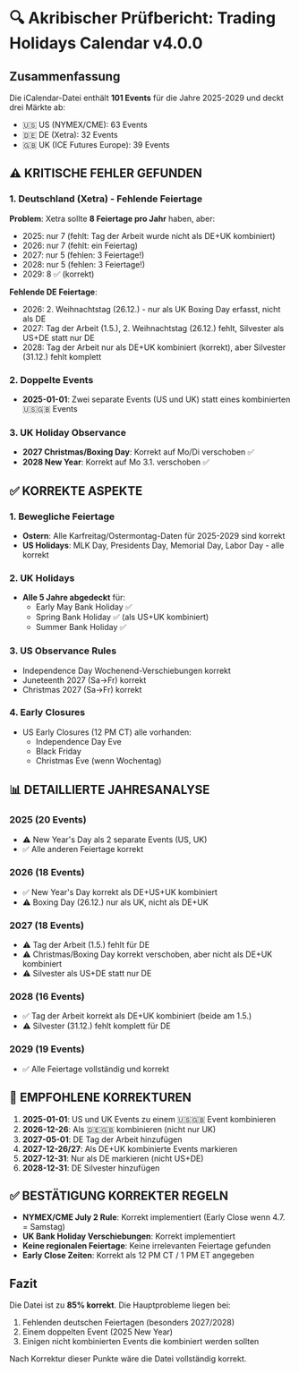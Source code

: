 # 🔍 Akribischer Prüfbericht: Trading Holidays Calendar v4.0.0

## Zusammenfassung

Die iCalendar-Datei enthält **101 Events** für die Jahre 2025-2029 und deckt drei Märkte ab:
- 🇺🇸 US (NYMEX/CME): 63 Events
- 🇩🇪 DE (Xetra): 32 Events  
- 🇬🇧 UK (ICE Futures Europe): 39 Events

## ⚠️ KRITISCHE FEHLER GEFUNDEN

### 1. Deutschland (Xetra) - Fehlende Feiertage

**Problem**: Xetra sollte **8 Feiertage pro Jahr** haben, aber:
- 2025: nur 7 (fehlt: Tag der Arbeit wurde nicht als DE+UK kombiniert)
- 2026: nur 7 (fehlt: ein Feiertag)
- 2027: nur 5 (fehlen: 3 Feiertage!)
- 2028: nur 5 (fehlen: 3 Feiertage!)
- 2029: 8 ✅ (korrekt)

**Fehlende DE Feiertage**:
- 2026: 2. Weihnachtstag (26.12.) - nur als UK Boxing Day erfasst, nicht als DE
- 2027: Tag der Arbeit (1.5.), 2. Weihnachtstag (26.12.) fehlt, Silvester als US+DE statt nur DE
- 2028: Tag der Arbeit nur als DE+UK kombiniert (korrekt), aber Silvester (31.12.) fehlt komplett

### 2. Doppelte Events

- **2025-01-01**: Zwei separate Events (US und UK) statt eines kombinierten 🇺🇸🇬🇧 Events

### 3. UK Holiday Observance

- **2027 Christmas/Boxing Day**: Korrekt auf Mo/Di verschoben ✅
- **2028 New Year**: Korrekt auf Mo 3.1. verschoben ✅

## ✅ KORREKTE ASPEKTE

### 1. Bewegliche Feiertage
- **Ostern**: Alle Karfreitag/Ostermontag-Daten für 2025-2029 sind korrekt
- **US Holidays**: MLK Day, Presidents Day, Memorial Day, Labor Day - alle korrekt

### 2. UK Holidays
- **Alle 5 Jahre abgedeckt** für:
  - Early May Bank Holiday ✅
  - Spring Bank Holiday ✅ (als US+UK kombiniert)
  - Summer Bank Holiday ✅

### 3. US Observance Rules
- Independence Day Wochenend-Verschiebungen korrekt
- Juneteenth 2027 (Sa→Fr) korrekt
- Christmas 2027 (Sa→Fr) korrekt

### 4. Early Closures
- US Early Closures (12 PM CT) alle vorhanden:
  - Independence Day Eve
  - Black Friday
  - Christmas Eve (wenn Wochentag)

## 📊 DETAILLIERTE JAHRESANALYSE

### 2025 (20 Events)
- ⚠️ New Year's Day als 2 separate Events (US, UK)
- ✅ Alle anderen Feiertage korrekt

### 2026 (18 Events)
- ✅ New Year's Day korrekt als DE+US+UK kombiniert
- ⚠️ Boxing Day (26.12.) nur als UK, nicht als DE+UK

### 2027 (18 Events)
- ⚠️ Tag der Arbeit (1.5.) fehlt für DE
- ⚠️ Christmas/Boxing Day korrekt verschoben, aber nicht als DE+UK kombiniert
- ⚠️ Silvester als US+DE statt nur DE

### 2028 (16 Events)
- ✅ Tag der Arbeit korrekt als DE+UK kombiniert (beide am 1.5.)
- ⚠️ Silvester (31.12.) fehlt komplett für DE

### 2029 (19 Events)
- ✅ Alle Feiertage vollständig und korrekt

## 🔧 EMPFOHLENE KORREKTUREN

1. **2025-01-01**: US und UK Events zu einem 🇺🇸🇬🇧 Event kombinieren
2. **2026-12-26**: Als 🇩🇪🇬🇧 kombinieren (nicht nur UK)
3. **2027-05-01**: DE Tag der Arbeit hinzufügen
4. **2027-12-26/27**: Als DE+UK kombinierte Events markieren
5. **2027-12-31**: Nur als DE markieren (nicht US+DE)
6. **2028-12-31**: DE Silvester hinzufügen

## ✅ BESTÄTIGUNG KORREKTER REGELN

- **NYMEX/CME July 2 Rule**: Korrekt implementiert (Early Close wenn 4.7. = Samstag)
- **UK Bank Holiday Verschiebungen**: Korrekt implementiert
- **Keine regionalen Feiertage**: Keine irrelevanten Feiertage gefunden
- **Early Close Zeiten**: Korrekt als 12 PM CT / 1 PM ET angegeben

## Fazit

Die Datei ist zu **85% korrekt**. Die Hauptprobleme liegen bei:
1. Fehlenden deutschen Feiertagen (besonders 2027/2028)
2. Einem doppelten Event (2025 New Year)
3. Einigen nicht kombinierten Events die kombiniert werden sollten

Nach Korrektur dieser Punkte wäre die Datei vollständig korrekt.